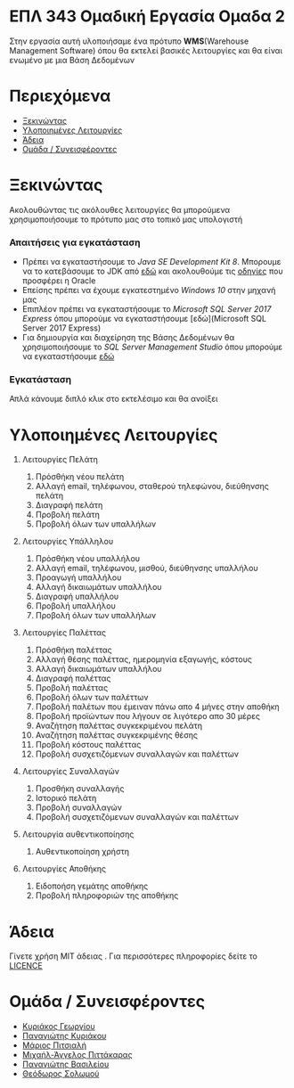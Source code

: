 # ΕΠΛ 343 Ομαδική Εργασία Ομαδα 2
Στην εργασία αυτή υλοποιήσαμε ένα πρότυπο **WMS**(Warehouse Management Software) όπου θα εκτελεί βασικές λειτουργίες και θα είναι ενωμένο με μια Βάση Δεδομένων

# Περιεχόμενα
* [Ξεκινώντας](##Ξεκινώντας)
* [Υλοποιημένες Λειτουργίες](#Υλοποιημένες-Λειτουργίες)
* [Άδεια](#Άδεια)
* [Ομάδα / Συνεισφέροντες](#Ομάδα-/-Συνεισφέροντες)

# Ξεκινώντας
Ακολουθώντας τις ακόλουθες λειτουργίες θα μπορούμενα χρησιμοποιήσουμε το πρότυπο μας στο τοπικό μας υπολογιστή


### Απαιτήσεις για εγκατάσταση

* Πρέπει να εγκαταστήσουμε το *Java SE Development Kit 8*.
Μπορουμε να το κατεβάσουμε το JDK από [εδώ](https://www.oracle.com/technetwork/java/javase/downloads/jdk8-downloads-2133151.html)
και ακολουθούμε τις [οδηγίες](https://docs.oracle.com/javase/8/docs/technotes/guides/install/install_overview.html) που προσφέρει η Oracle
* Επείσης πρέπει να έχουμε εγκατεστημένο *Windows 10* στην μηχανή μας
* Επιπλέον πρέπει να εγκαταστήσουμε το *Microsoft SQL Server 2017 Express* όπου μπορούμε να εγκαταστήσουμε [εδώ](Microsoft SQL Server 2017 Express)
* Για δημιουργία και διαχείρηση της Βάσης Δεδομένων θα χρησιμοποιήσουμε το *SQL Server Management Studio* όπου μπορούμε να εγκαταστήσουμε [εδώ]( https://docs.microsoft.com/en-us/sql/ssms/download-sql-server-management-studio-ssms?view=sql-server-2017)



### Εγκατάσταση
Απλά κάνουμε διπλό κλικ στο εκτελέσιμο και θα ανοίξει




# Υλοποιημένες Λειτουργίες
1. Λειτουργίες Πελάτη
    1. Πρόσθήκη νέου πελάτη
    2. Αλλαγή email, τηλέφωνου, σταθερού τηλεφώνου, διεύθηνσης πελάτη
    3. Διαγραφή πελάτη
    4. Προβολή πελάτη
    5. Προβολή όλων των υπαλλήλων
   
2. Λειτουργίες Υπάλληλου
    1. Πρόσθήκη νέου υπαλλήλου
    2. Αλλαγή email, τηλέφωνου, μισθού, διεύθηνσης υπαλλήλου
    3. Προαγωγή υπαλλήλου
    4. Αλλαγή δικαιωμάτων υπαλλήλου
    5. Διαγραφή υπαλλήλου
    6. Προβολή υπαλλήλου
    7. Προβολή όλων των υπαλλήλων
   
    
3. Λειτουργίες Παλέττας
    1. Πρόσθήκη παλέττας
    2. Αλλαγή θέσης παλέττας, ημερομηνία εξαγωγής, κόστους
    3. Αλλαγή δικαιωμάτων υπαλλήλου
    4. Διαγραφή παλέττας
    5. Προβολή παλέττας
    6. Προβολή όλων των παλέττων
    7. Προβολή παλέτων που έμειναν πάνω απο 4 μήνες στην αποθήκη
    8. Προβολή προϊώντων που λήγουν σε λιγότερο απο 30 μέρες
    9. Αναζήτηση παλέττας συγκεκριμένου πελάτη
    10. Αναζήτηση παλέττας συγκεκριμένης θέσης
    11. Προβολή κόστους παλέττας
    12. Προβολή συσχετιζόμενων συναλλαγών και παλέττων
    
4. Λειτουργίες Συναλλαγών
    1. Προσθήκη συναλλαγής
    2. Ιστορικό πελάτη 
    3. Προβολή συναλλαγών
    4. Προβολή συσχετιζόμενων συναλλαγών και παλέττων
        
    
5. Λειτουργία αυθεντικοποίησης 
    1. Αυθεντικοποίηση χρήστη


6. Λειτουργίες Αποθήκης
    1. Ειδοποήση γεμάτης αποθήκης 
    2. Προβολή πληροφοριών της αποθήκης


    






# Άδεια 
Γίνετε χρήση MIT άδειας . Για περισσότερες πληροφορίες δείτε το [LICENCE](https://github.com/pkyria14/epl343project/blob/master/LICENSE)


# Ομάδα / Συνεισφέροντες
* [Κυριάκος Γεωργίου](https://github.com/kgeorg01)
* [Παναγιώτης Κυριάκου](https://github.com/pkyria14)
* [Μάριος Πιτσιαλή](https://github.com/mpitsi04)
* [Μιχαήλ-Άγγελος Πιττάκαρας](https://github.com/PittMichaelAngelo)
* [Παναγιώτης Βασιλείου](https://github.com/pvasil01)
* [Θεόδωρος Σολωμού](https://github.com/tsolom01)





